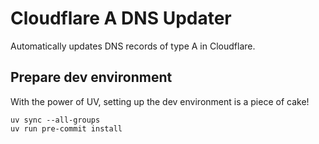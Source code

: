 # Cloudflare A DNS Updater

Automatically updates DNS records of type A in Cloudflare.

## Prepare dev environment

With the power of UV, setting up the dev environment is a piece of cake!

```shell
uv sync --all-groups
uv run pre-commit install
```
